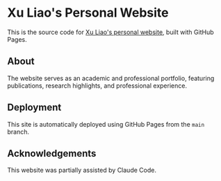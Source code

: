 # Xu Liao's Personal Website

This is the source code for [Xu Liao's personal website](https://liao-xu.github.io/), built with GitHub Pages.

## About

The website serves as an academic and professional portfolio, featuring publications, research highlights, and professional experience.

## Deployment

This site is automatically deployed using GitHub Pages from the `main` branch.

## Acknowledgements

This website was partially assisted by Claude Code.
